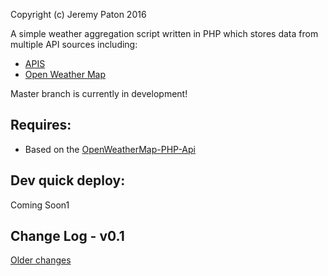 Copyright (c) Jeremy Paton 2016

A simple weather aggregation script written in PHP which stores data from multiple API sources including:
- [APIS](http://docs.apis.is/)
- [Open Weather Map](http://openweathermap.org/weathermap/)

Master branch is currently in development!

Requires:
-----------------
- Based on the [OpenWeatherMap-PHP-Api](https://github.com/cmfcmf/OpenWeatherMap-PHP-Api)


Dev quick deploy:
-----------------
Coming Soon1

Change Log - v0.1
-------------------

[Older changes](CHANGELOG.md)